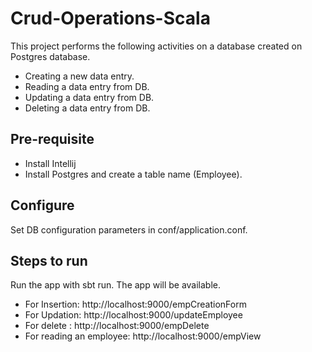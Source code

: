 # Crud-Operations-Scala

This project performs the following activities on a database created on
Postgres database.
* Creating a new data entry.
* Reading a data entry from DB.
* Updating a data entry from DB.
* Deleting a data entry from DB.

## Pre-requisite


* Install Intellij
* Install Postgres and create a table name (Employee).


## Configure


Set DB configuration parameters in conf/application.conf.


## Steps to run


Run the app with sbt run. The app will be available.

* For Insertion: http://localhost:9000/empCreationForm
* For Updation: http://localhost:9000/updateEmployee
* For delete : http://localhost:9000/empDelete
* For reading an employee: http://localhost:9000/empView



